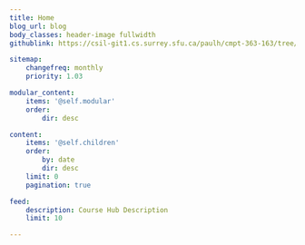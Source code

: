 ```yaml
---
title: Home
blog_url: blog
body_classes: header-image fullwidth
githublink: https://csil-git1.cs.surrey.sfu.ca/paulh/cmpt-363-163/tree/master/pages/01.home

sitemap:
    changefreq: monthly
    priority: 1.03

modular_content:
    items: '@self.modular'
    order:
        dir: desc

content:
    items: '@self.children'
    order:
        by: date
        dir: desc
    limit: 0
    pagination: true

feed:
    description: Course Hub Description
    limit: 10

---
```

